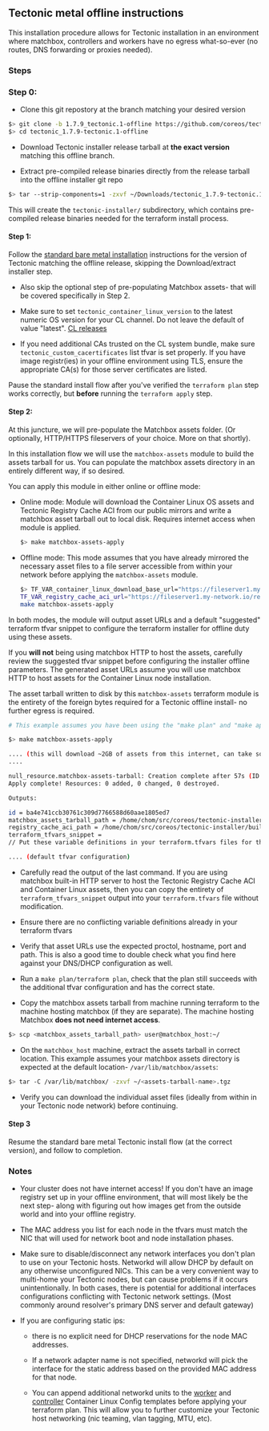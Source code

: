 ## Tectonic metal offline instructions

This installation procedure allows for Tectonic installation in an environment where matchbox, controllers and workers have no egress what-so-ever (no routes, DNS forwarding or proxies needed).

### Steps

### Step 0:

  * Clone this git repostory at the branch matching your desired version
  ```sh
  $> git clone -b 1.7.9_tectonic.1-offline https://github.com/coreos/tectonic-installer ./tectonic_1.7.9-tectonic.1-offline
  $> cd tectonic_1.7.9-tectonic.1-offline
  ```

  * Download Tectonic installer release tarball at **the exact version** matching this offline branch.

  * Extract pre-compiled release binaries directly from the release tarball into the offline installer git repo

  ```sh
  $> tar --strip-components=1 -zxvf ~/Downloads/tectonic_1.7.9-tectonic.1.tar.gz tectonic_1.7.9-tectonic.1/tectonic-installer/
  ```
  This will create the `tectonic-installer/` subdirectory, which contains pre-compiled release binaries needed for the terraform install process.

#### Step 1:

  Follow the [standard bare metal installation](https://coreos.com/tectonic/docs/latest/install/bare-metal/metal-terraform.html) instructions for the version of Tectonic matching the offline release, skipping the Download/extract installer step.

  * Also skip the optional step of pre-populating Matchbox assets- that will be covered specifically in Step 2.

  * Make sure to set `tectonic_container_linux_version` to the latest numeric OS version for your CL channel. Do not leave the default of value "latest". [CL releases](https://coreos.com/releases/)

  * If you need additional CAs trusted on the CL system bundle, make sure `tectonic_custom_cacertificates` list tfvar is set properly. If you have image registr(ies) in your offline environment using TLS, ensure the appropriate CA(s) for those server certificates are listed.

  Pause the standard install flow after you've verified the `terraform plan` step works correctly, but **before** running the `terraform apply` step.

#### Step 2:

  At this juncture, we will pre-populate the Matchbox assets folder. (Or optionally, HTTP/HTTPS fileservers of your choice. More on that shortly).

  In this installation flow we will use the `matchbox-assets` module to build the assets tarball for us. You can populate the matchbox assets directory in an entirely different way, if so desired.

  You can apply this module in either online or offline mode:

  * Online mode: Module will download the Container Linux OS assets and Tectonic Registry Cache ACI from our public mirrors and write a matchbox asset tarball out to local disk. Requires internet access when module is applied.

    ```sh
    $> make matchbox-assets-apply
    ```

  * Offline mode: This mode assumes that you have already mirrored the necessary asset files to a file server accessible from within your network before applying the `matchbox-assets` module.

    ```sh
    $> TF_VAR_container_linux_download_base_url="https://fileserver1.my-network.io/cl/stable/1520.8.0" \
    TF_VAR_registry_cache_aci_url="https://fileserver1.my-network.io/registry-cache/1.7.9_tectonic.1/registry-cache.aci" \
    make matchbox-assets-apply
    ```

  In both modes, the module will output asset URLs and a default "suggested" terraform tfvar snippet to configure the terraform installer for offline duty using these assets.

  If you **will not** being using matchbox HTTP to host the assets, carefully review the suggested tfvar snippet before configuring the installer offline parameters. The generated asset URLs assume you will use matchbox HTTP to host assets for the Container Linux node installation.

  The asset tarball written to disk by this `matchbox-assets` terraform module is the entirety of the foreign bytes required for a Tectonic offline install- no further egress is required.

  ```sh
  # This example assumes you have been using the "make plan" and "make apply" targets to actuate terraform. You can also `terraform apply -var-file <your-tfvars> modules/matchbox-assets` if you prefer.

  $> make matchbox-assets-apply

  .... (this will download ~2GB of assets from this internet, can take some time)
  ....

  null_resource.matchbox-assets-tarball: Creation complete after 57s (ID: 2437325656581840672)
  Apply complete! Resources: 0 added, 0 changed, 0 destroyed.

  Outputs:

  id = ba4e741ccb30761c309d7766588d60aae1805ed7
  matchbox_assets_tarball_path = /home/chom/src/coreos/tectonic-installer/build/chom-test-metal/matchbox/matchbox-assets-chom-test-metal.tgz
  registry_cache_aci_path = /home/chom/src/coreos/tectonic-installer/build/chom-test-metal/matchbox/assets/tectonic-registry-cache-1.7.9-tectonic.1.aci
  terraform_tfvars_snippet =
  // Put these variable definitions in your terraform.tfvars files for this cluster

  .... (default tfvar configuration)

  ```

  * Carefully read the output of the last command. If you are using matchbox built-in HTTP server to host the Tectonic Registry Cache ACI and Container Linux assets, then you can copy the entirety of `terraform_tfvars_snippet` output into your `terraform.tfvars` file without modification.

  * Ensure there are no conflicting variable definitions already in your terraform tfvars

  * Verify that asset URLs use the expected proctol, hostname, port and path. This is also a good time to double check what you find here against your DNS/DHCP configuration as well.

  * Run a `make plan/terraform plan`, check that the plan still succeeds with the additional tfvar configuration and has the correct state.

  * Copy the matchbox assets tarball from machine running terraform to the machine hosting matchbox (if they are separate). The machine hosting Matchbox **does not need internet access**.

  ```sh
  $> scp <matchbox_assets_tarball_path> user@matchbox_host:~/
  ```

  * On the `matchbox_host` machine, extract the assets tarball in correct location. This example assumes your matchbox assets directory is expected at the default location- `/var/lib/matchbox/assets`:

  ```sh
  $> tar -C /var/lib/matchbox/ -zxvf ~/<assets-tarball-name>.tgz
  ```

  * Verify you can download the individual asset files (ideally from within in your Tectonic node network) before continuing.

#### Step 3

  Resume the standard bare metal Tectonic install flow (at the correct version), and follow to completion.

### Notes

* Your cluster does not have internet access! If you don't have an image registry set up in your offline environment, that will most likely be the next step- along with figuring out how images get from the outside world and into your offline registry.

* The MAC address you list for each node in the tfvars must match the NIC that will used for network boot and node installation phases.

* Make sure to disable/disconnect any network interfaces you don't plan to use on your Tectonic hosts. Networkd will allow DHCP by default on any otherwise unconfigured NICs. This can be a very convenient way to multi-home your Tectonic nodes, but can cause problems if it occurs unintentionally. In both cases, there is potential for additional interfaces configurations conflicting with Tectonic network settings. (Most commonly around resolver's primary DNS server and default gateway)

* If you are configuring static ips:

  * there is no explicit need for DHCP reservations for the node MAC addresses.

  * If a network adapter name is not specified, networkd will pick the interface for the static address based on the provided MAC address for that node.

  * You can append additional networkd units to the [worker](/platforms/metal/cl/bootkube-worker.yaml.tmpl) and [controller](/platforms/metal/cl/bootkube-controller.yaml.tmpl) Container Linux Config templates before applying your terraform plan. This will allow you to further customize your Tectonic host networking (nic teaming, vlan tagging, MTU, etc).


